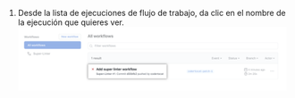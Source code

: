 1. Desde la lista de ejecuciones de flujo de trabajo, da clic en el nombre de la ejecución que quieres ver. ![Nombre de la ejecución de flujo de trabajo](/assets/images/help/repository/superlinter-run-name.png)
